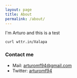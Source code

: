 ```yaml
---
layout: page
title: About
permalink: /about/
---
```


I'm Arturo and this is a test

```bash
curl wttr.in/Xalapa
```

### Contact me

- Mail: [arturomf94@gmail.com](mailto:arturomf94@gmail.com)
- Twitter: <a href="https://twitter.com/arturomf94">arturomf94</a>


